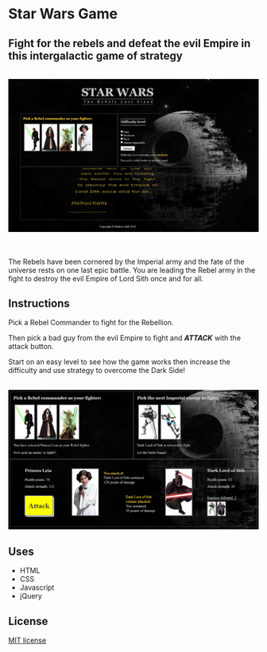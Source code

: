 # Star Wars Game

## Fight for the rebels and defeat the evil Empire in this intergalactic game of strategy
<br />


<img src="img\star_wars_img2.PNG" width="600px">

<br /><br />
The Rebels have been cornered by the Imperial army and the fate of the universe rests on one last epic battle. You are leading the Rebel army in the fight to destroy the evil Empire of Lord Sith once and for all.

## Instructions

Pick a Rebel Commander to fight for the Rebellion.

Then pick a bad guy from the evil Empire to fight and ***ATTACK*** with the attack button.

Start on an easy level to see how the game works then increase the difficulty and use strategy to overcome the Dark Side!
<br /><br />

<img src="img\star_wars_img1.PNG" width="600px">

## Uses

* HTML
* CSS
* Javascript
* jQuery

## License

[MIT license](https://github.com/mathewhall100/star-wars-game/LICENSE.txt)


 